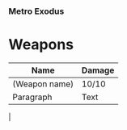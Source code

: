 ### **Metro Exodus**
# Weapons
| Name | Damage |
| ----------- | ----------- |
| (Weapon name) | 10/10 |
| Paragraph | Text |
|
